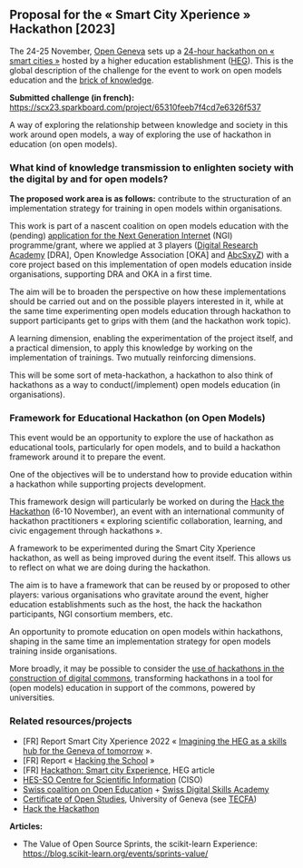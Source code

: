 ## Proposal for the « Smart City Xperience » Hackathon [2023]

The 24-25 November, [Open Geneva](https://opengeneva.org/) sets up a [24-hour hackathon on « smart cities »](https://scx23.sparkboard.com/)
hosted by a higher education establishment ([HEG](https://www.hesge.ch/heg/en)). This is the global
description of the challenge for the event to work on open models
education and the [brick of knowledge](https://open-models.org).

**Submitted challenge (in french):** https://scx23.sparkboard.com/project/65310feeb7f4cd7e6326f537

A way of exploring the relationship between knowledge and society in this work around open models, a way of exploring the use of hackathon
in education (on open models).

### What kind of knowledge transmission to enlighten society with the digital by and for open models?

**The proposed work area is as follows:** contribute to the structuration of an implementation strategy for training in
open models within organisations.

This work is part of a nascent coalition on open models education with the (pending) [application for the Next Generation Internet](https://github.com/Open-Models/ngi-coalition) (NGI) programme/grant,
where we applied at 3 players ([Digital Research Academy](https://digital-research.academy/) [DRA], Open Knowledge Association [OKA] and
[AbcSxyZ](https://github.com/AbcSxyZ/)) with a core project based on this implementation of open models education inside organisations,
supporting DRA and OKA in a first time.

The aim will be to broaden the perspective on how these implementations should be carried out and on the possible
players interested in it, while at the same time experimenting open models education through hackathon to support participants
get to grips with them (and the hackathon work topic).

A learning dimension, enabling the experimentation of the project itself, and a practical dimension, to apply this knowledge
by working on the implementation of trainings. Two mutually reinforcing dimensions.

This will be some sort of meta-hackathon, a hackathon to also think of hackathons as a way to conduct(/implement) open models education (in organisations).

### Framework for Educational Hackathon (on Open Models)

This event would be an opportunity to explore the use of hackathon as educational tools, particularly for open models,
and to build a hackathon framework around it to prepare the event.

One of the objectives will be to understand how to provide education within a hackathon while supporting projects development.

This framework design will particularly be worked on during the [Hack the Hackathon](https://hackthackathon.github.io/) (6-10 November), an event
with an international community of hackathon practitioners « exploring scientific collaboration, learning, and
civic engagement through hackathons ».

A framework to be experimented during the Smart City Xperience hackathon, as well as being improved during the event itself. This allows us to reflect on what we are doing during the hackathon.

The aim is to have a framework that can be reused by or proposed to other players: various organisations who gravitate around the event,
higher education establishments such as the host, the hack the hackathon participants, NGI consortium members, etc.

An opportunity to promote education on open models within hackathons, shaping in the same time an implementation strategy for open models training inside organisations.

More broadly, it may be possible to consider the [use of hackathons in the construction of digital commons](https://blog.scikit-learn.org/events/sprints-value/),
transforming hackathons in a tool for (open models) education in support of the commons, powered by universities.


### Related resources/projects

- [FR] Report Smart City Xperience 2022 « [Imagining the HEG as a skills hub for the Geneva of tomorrow](https://doi.org/10.5281/zenodo.10013327) ».
- [FR] Report « [Hacking the School](https://zenodo.org/records/10013549) »
- [FR] [Hackathon: Smart city Experience](https://www.hesge.ch/heg/actualites/2023/hackathon-smart-city-experience), HEG article
- [HES-SO Centre for Scientific Information](https://www.hesge.ch/heg/en/actualites/2022/creation-du-centre-information-scientifique-hes-so) (CISO)
- [Swiss coalition on Open Education](https://openeducation.unige.ch/) + [Swiss Digital Skills Academy](https://d-skills.ch/)
- [Certificate of Open Studies](https://edutechwiki.unige.ch/en/Certificate-of-Open-Studies), University of Geneva (see [TECFA](https://tecfa.unige.ch/en/))
- [Hack the Hackathon](https://hackthackathon.github.io/)

**Articles:**
- The Value of Open Source Sprints, the scikit-learn Experience: https://blog.scikit-learn.org/events/sprints-value/
